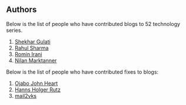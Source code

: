 Authors
---

Below is the list of people who have contributed blogs to 52 technology series.


1. [Shekhar Gulati](https://github.com/shekhargulati)
2. [Rahul Sharma](https://github.com/rahul0208)
3. [Romin Irani](https://twitter.com/iRomin)
4. [Nilan Marktanner](https://github.com/marktani)

Below is the list of people who have contributed fixes to blogs:

1. [Ojabo John Heart](https://github.com/MrHeart)
2. [Hanns Holger Rutz](https://github.com/Sciss)
3. [mail2vks](https://github.com/mail2vks)
